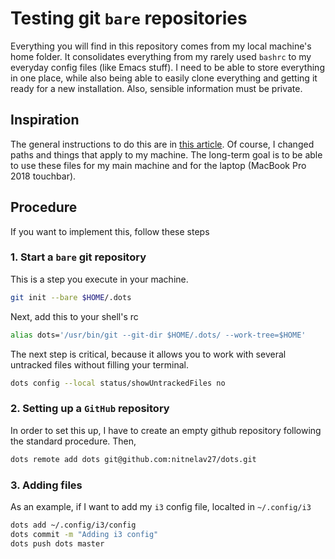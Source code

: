 # Testing git `bare` repositories

Everything you will find in this repository comes from my local machine's home folder. It consolidates everything from my rarely used `bashrc` to my everyday config files (like Emacs stuff). I need to be able to store everything in one place, while also being able to easily clone everything and getting it ready for a new installation. Also, sensible information must be private.

## Inspiration
The general instructions to do this are in [this article](https://www.atlassian.com/git/tutorials/dotfiles). Of course, I changed paths and things that apply to my machine. The long-term goal is to be able to use these files for my main machine and for the laptop (MacBook Pro 2018 touchbar).

## Procedure
If you want to implement this, follow these steps

### 1. Start a `bare` git repository
This is a step you execute in your machine.

``` sh
git init --bare $HOME/.dots
```

Next, add this to your shell's rc

``` sh
alias dots='/usr/bin/git --git-dir $HOME/.dots/ --work-tree=$HOME'
```

The next step is critical, because it allows you to work with several untracked files without filling your terminal. 

``` sh
dots config --local status/showUntrackedFiles no
```

### 2. Setting up a `GitHub` repository
In order to set this up, I have to create an empty github repository following the standard procedure. Then,

``` sh
dots remote add dots git@github.com:nitnelav27/dots.git
```

### 3. Adding files
As an example, if I want to add my `i3` config file, localted in `~/.config/i3`

``` sh
dots add ~/.config/i3/config
dots commit -m "Adding i3 config"
dots push dots master
```


